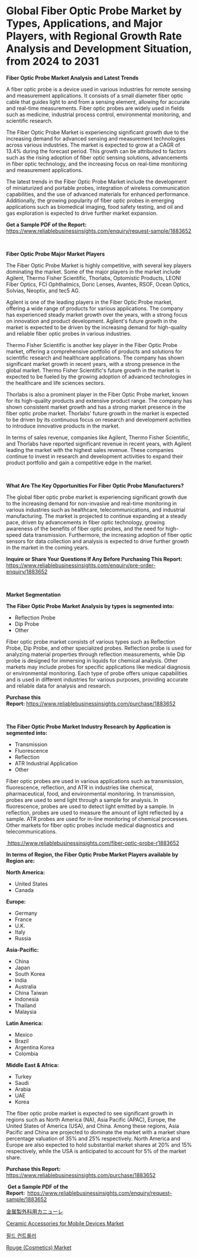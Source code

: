 <p><h1>Global Fiber Optic Probe Market by Types, Applications, and Major Players, with Regional Growth Rate Analysis and Development Situation, from 2024 to 2031</h1></p><p><strong>Fiber Optic Probe Market Analysis and Latest Trends</strong></p>
<p><p>A fiber optic probe is a device used in various industries for remote sensing and measurement applications. It consists of a small diameter fiber optic cable that guides light to and from a sensing element, allowing for accurate and real-time measurements. Fiber optic probes are widely used in fields such as medicine, industrial process control, environmental monitoring, and scientific research.</p><p>The Fiber Optic Probe Market is experiencing significant growth due to the increasing demand for advanced sensing and measurement technologies across various industries. The market is expected to grow at a CAGR of 13.4% during the forecast period. This growth can be attributed to factors such as the rising adoption of fiber optic sensing solutions, advancements in fiber optic technology, and the increasing focus on real-time monitoring and measurement applications.</p><p>The latest trends in the Fiber Optic Probe Market include the development of miniaturized and portable probes, integration of wireless communication capabilities, and the use of advanced materials for enhanced performance. Additionally, the growing popularity of fiber optic probes in emerging applications such as biomedical imaging, food safety testing, and oil and gas exploration is expected to drive further market expansion.</p></p>
<p><strong>Get a Sample PDF of the Report:&nbsp;</strong> <a href="https://www.reliablebusinessinsights.com/enquiry/request-sample/1883652">https://www.reliablebusinessinsights.com/enquiry/request-sample/1883652</a></p>
<p>&nbsp;</p>
<p><strong>Fiber Optic Probe Major Market Players</strong></p>
<p><p>The Fiber Optic Probe Market is highly competitive, with several key players dominating the market. Some of the major players in the market include Agilent, Thermo Fisher Scientific, Thorlabs, Optomistic Products, LEONI Fiber Optics, FCI Ophthalmics, Doric Lenses, Avantes, RSOF, Ocean Optics, Solvias, Neoptix, and tec5 AG.</p><p>Agilent is one of the leading players in the Fiber Optic Probe market, offering a wide range of products for various applications. The company has experienced steady market growth over the years, with a strong focus on innovation and product development. Agilent's future growth in the market is expected to be driven by the increasing demand for high-quality and reliable fiber optic probes in various industries.</p><p>Thermo Fisher Scientific is another key player in the Fiber Optic Probe market, offering a comprehensive portfolio of products and solutions for scientific research and healthcare applications. The company has shown significant market growth in recent years, with a strong presence in the global market. Thermo Fisher Scientific's future growth in the market is expected to be fueled by the growing adoption of advanced technologies in the healthcare and life sciences sectors.</p><p>Thorlabs is also a prominent player in the Fiber Optic Probe market, known for its high-quality products and extensive product range. The company has shown consistent market growth and has a strong market presence in the fiber optic probe market. Thorlabs' future growth in the market is expected to be driven by its continuous focus on research and development activities to introduce innovative products in the market.</p><p>In terms of sales revenue, companies like Agilent, Thermo Fisher Scientific, and Thorlabs have reported significant revenue in recent years, with Agilent leading the market with the highest sales revenue. These companies continue to invest in research and development activities to expand their product portfolio and gain a competitive edge in the market.</p></p>
<p>&nbsp;</p>
<p><strong>What Are The Key Opportunities For Fiber Optic Probe Manufacturers?</strong></p>
<p><p>The global fiber optic probe market is experiencing significant growth due to the increasing demand for non-invasive and real-time monitoring in various industries such as healthcare, telecommunications, and industrial manufacturing. The market is projected to continue expanding at a steady pace, driven by advancements in fiber optic technology, growing awareness of the benefits of fiber optic probes, and the need for high-speed data transmission. Furthermore, the increasing adoption of fiber optic sensors for data collection and analysis is expected to drive further growth in the market in the coming years.</p></p>
<p><strong>Inquire or Share Your Questions If Any Before Purchasing This Report:</strong> <a href="https://www.reliablebusinessinsights.com/enquiry/pre-order-enquiry/1883652">https://www.reliablebusinessinsights.com/enquiry/pre-order-enquiry/1883652</a></p>
<p>&nbsp;</p>
<p><strong>Market Segmentation</strong></p>
<p><strong>The Fiber Optic Probe Market Analysis by types is segmented into:</strong></p>
<p><ul><li>Reflection Probe</li><li>Dip Probe</li><li>Other</li></ul></p>
<p><p>Fiber optic probe market consists of various types such as Reflection Probe, Dip Probe, and other specialized probes. Reflection probe is used for analyzing material properties through reflection measurements, while Dip probe is designed for immersing in liquids for chemical analysis. Other markets may include probes for specific applications like medical diagnosis or environmental monitoring. Each type of probe offers unique capabilities and is used in different industries for various purposes, providing accurate and reliable data for analysis and research.</p></p>
<p><strong>Purchase this Report:&nbsp;</strong><a href="https://www.reliablebusinessinsights.com/purchase/1883652">https://www.reliablebusinessinsights.com/purchase/1883652</a></p>
<p>&nbsp;</p>
<p><strong>The Fiber Optic Probe Market Industry Research by Application is segmented into:</strong></p>
<p><ul><li>Transmission</li><li>Fluorescence</li><li>Reflection</li><li>ATR Industrial Application</li><li>Other</li></ul></p>
<p><p>Fiber optic probes are used in various applications such as transmission, fluorescence, reflection, and ATR in industries like chemical, pharmaceutical, food, and environmental monitoring. In transmission, probes are used to send light through a sample for analysis. In fluorescence, probes are used to detect light emitted by a sample. In reflection, probes are used to measure the amount of light reflected by a sample. ATR probes are used for in-line monitoring of chemical processes. Other markets for fiber optic probes include medical diagnostics and telecommunications.</p></p>
<p><a href="https://www.reliablebusinessinsights.com/fiber-optic-probe-r1883652">&nbsp;https://www.reliablebusinessinsights.com/fiber-optic-probe-r1883652</a></p>
<p><strong>In terms of Region, the Fiber Optic Probe Market Players available by Region are:</strong></p>
<p>
    <p> <strong> North America: </strong>
        <ul>
            <li>United States</li>
            <li>Canada</li>
        </ul>
        </p> 
    <p> <strong> Europe: </strong>
        <ul>
            <li>Germany</li>
            <li>France</li>
            <li>U.K.</li>
            <li>Italy</li>
            <li>Russia</li>
        </ul>
        </p> 
    <p> <strong> Asia-Pacific: </strong>
        <ul>
            <li>China</li>
            <li>Japan</li>
            <li>South Korea</li>
            <li>India</li>
            <li>Australia</li>
            <li>China Taiwan</li>
            <li>Indonesia</li>
            <li>Thailand</li>
            <li>Malaysia</li>
        </ul>
        </p> 
    <p> <strong> Latin America: </strong>
        <ul>
            <li>Mexico</li>
            <li>Brazil</li>
            <li>Argentina Korea</li>
            <li>Colombia</li>
        </ul>
        </p> 
    <p> <strong> Middle East & Africa: </strong>
        <ul>
            <li>Turkey</li>
            <li>Saudi</li>
            <li>Arabia</li>
            <li>UAE</li>
            <li>Korea</li>
        </ul>
    </p>
    </p>
<p><p>The fiber optic probe market is expected to see significant growth in regions such as North America (NA), Asia Pacific (APAC), Europe, the United States of America (USA), and China. Among these regions, Asia Pacific and China are projected to dominate the market with a market share percentage valuation of 35% and 25% respectively. North America and Europe are also expected to hold substantial market shares at 20% and 15% respectively, while the USA is anticipated to account for 5% of the market share.</p></p>
<p><strong>Purchase this Report: </strong><a href="https://www.reliablebusinessinsights.com/purchase/1883652">https://www.reliablebusinessinsights.com/purchase/1883652</a></p>
<p>&nbsp;<strong>Get a Sample PDF of the Report:&nbsp;&nbsp;</strong><a href="https://www.reliablebusinessinsights.com/enquiry/request-sample/1883652">https://www.reliablebusinessinsights.com/enquiry/request-sample/1883652</a></p>
<p><strong></strong></p>
<p><p><a href="https://github.com/DeonBoer2023/Market-Research-Report-List-1/blob/main/4855147147594.md">金属製外科用カニューレ</a></p><p><a href="https://github.com/kumertitash/Market-Research-Report-List-1/blob/main/ceramic-accessories-for-mobile-devices-market.md">Ceramic Accessories for Mobile Devices Market</a></p><p><a href="https://github.com/risastia4/Market-Research-Report-List-1/blob/main/7614789156799.md">필드 컨트롤러</a></p><p><a href="https://github.com/amapolalg/Market-Research-Report-List-1/blob/main/rouge-cosmetics-market.md">Rouge (Cosmetics) Market</a></p></p>